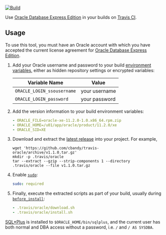 [![Build](https://travis-ci.org/cbandy/travis-oracle.svg?branch=master)](https://travis-ci.org/cbandy/travis-oracle)

Use [Oracle Database Express Edition][] in your builds on [Travis CI][].

[Oracle Database Express Edition]: http://www.oracle.com/technetwork/database/database-technologies/express-edition/overview/index.html
[Travis CI]: https://travis-ci.org/


Usage
-----

To use this tool, you must have an Oracle account with which you have accepted
the current license agreement for [Oracle Database Express Edition][].

1. Add your Oracle username and password to your build [environment variables][],
   either as hidden repository settings or encrypted variables:

   | Variable Name              | Value         |
   | -------------------------- | ------------- |
   | `ORACLE_LOGIN_ssousername` | your username |
   | `ORACLE_LOGIN_password`    | your password |

2. Add the version information to your build environment variables:

   ```yaml
   - ORACLE_FILE=oracle-xe-11.2.0-1.0.x86_64.rpm.zip
   - ORACLE_HOME=/u01/app/oracle/product/11.2.0/xe
   - ORACLE_SID=XE
   ```

3. Download and extract the [latest release][] into your project. For example,

   ```shell
   wget 'https://github.com/cbandy/travis-oracle/archive/v1.1.0.tar.gz'
   mkdir -p .travis/oracle
   tar --extract --gzip --strip-components 1 --directory .travis/oracle --file v1.1.0.tar.gz
   ```

4. Enable [`sudo`](https://docs.travis-ci.com/user/workers/standard-infrastructure/):

   ```yaml
   sudo: required
   ```

5. Finally, execute the extracted scripts as part of your build, usually
   during [`before_install`](https://docs.travis-ci.com/user/customizing-the-build/#The-Build-Lifecycle):

   ```yaml
   - .travis/oracle/download.sh
   - .travis/oracle/install.sh
   ```

[SQL\*Plus][] is installed to `$ORACLE_HOME/bin/sqlplus`, and the current user
has both normal and DBA access without a password, i.e. `/` and `/ AS SYSDBA`.

[environment variables]: https://docs.travis-ci.com/user/environment-variables/
[latest release]: https://github.com/cbandy/travis-oracle/releases/latest
[SQL\*Plus]: http://www.oracle.com/pls/topic/lookup?ctx=xe112&id=SQPUG
